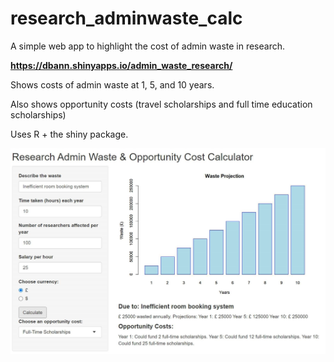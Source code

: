 # research_adminwaste_calc
A simple web app to highlight the cost of admin waste in research.

**https://dbann.shinyapps.io/admin_waste_research/**

Shows costs of admin waste at 1, 5, and 10 years. 

Also shows opportunity costs (travel scholarships and full time education scholarships)

 Uses R + the shiny package.

![Alt text](example_output.jpg)
